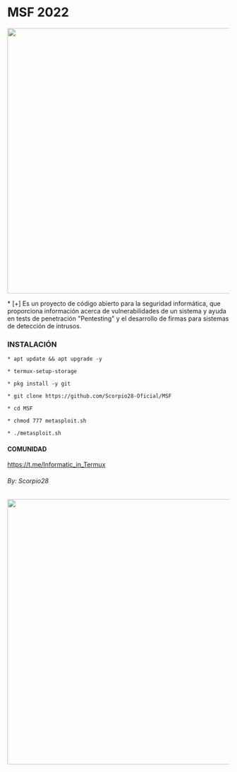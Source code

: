 # MSF 2022
<p align="center">
	<img src="https://i.imgur.com/AjYrodX.jpeg" width="600px" hight="100px">
</p>
* [+] Es un proyecto de código abierto para la seguridad informática, que proporciona información acerca de vulnerabilidades de un sistema y ayuda en tests de penetración "Pentesting" y el desarrollo de firmas para sistemas de detección de intrusos.

### INSTALACIÓN

```
* apt update && apt upgrade -y

* termux-setup-storage

* pkg install -y git

* git clone https://github.com/Scorpio28-Oficial/MSF

* cd MSF

* chmod 777 metasploit.sh

* ./metasploit.sh
```

#### COMUNIDAD

https://t.me/Informatic_in_Termux


###### By: Scorpio28

<p align="center">
	<img src="https://i.imgur.com/OlKZFTk.jpeg" width="600px" hight="100px">
</p>
